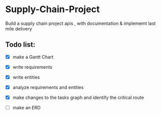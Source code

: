 # Supply-Chain-Project
Build a supply chain project apis , with documentation &amp; implememt last mile delivery


## Todo list:
- [X] make a Gantt Chart
- [X] write requirements
- [X] write entities
- [X] analyze requirements and entities
- [X] make changes to the tasks graph and identify the critical route
- [ ] make an ERD  
  

